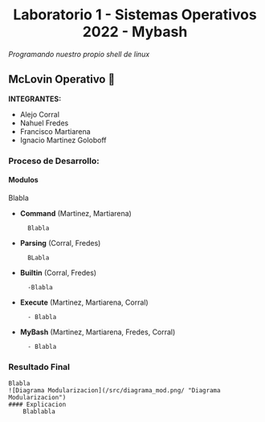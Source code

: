 <h1 align="center">Laboratorio 1 - Sistemas Operativos 2022 - Mybash</h1>

*Programando nuestro propio shell de linux*

## McLovin Operativo :whale:

**INTEGRANTES:**
* Alejo Corral
* Nahuel Fredes
* Francisco Martiarena
* Ignacio Martinez Goloboff

### Proceso de Desarrollo:
#### Modulos
Blabla
* **Command** (Martinez, Martiarena)
        
        Blabla
        
* **Parsing** (Corral, Fredes)

        BLabla
          
* **Builtin** (Corral, Fredes)

        -Blabla
         
* **Execute** (Martinez, Martiarena, Corral)

        - Blabla
* **MyBash** (Martinez, Martiarena, Fredes, Corral)

        - Blabla
    

###  Resultado Final
    Blabla
    ![Diagrama Modularizacion](/src/diagrama_mod.png/ "Diagrama Modularizacion")
    #### Explicacion
        Blablabla
